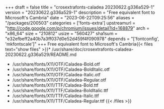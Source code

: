 +++
draft = false
title = "crosextrafonts-caladea 20230622.g336a529-1"
version = "20230622.g336a529-1"
description = "Free equivalent font to Microsoft's Cambria"
date = "2023-06-22T09:25:56"
aliases = "/packages/200503"
categories = ['fonts-extra']
upstreamurl = "http://code.google.com/p/chromium/issues/detail?id=168879"
arch = "x86_64"
size = "210812"
usize = "560427"
sha1sum = "e32efbeff2a40b7a3ff037d0e52d459f4f090978"
depends = "['fontconfig', 'mkfontscale']"
+++
Free equivalent font to Microsoft's Cambria{{< files text="show files" >}}* /usr/share/doc/crosextrafonts-caladea-20230622.g336a529/README.md
* /usr/share/fonts/X11/OTF/Caladea-Bold.otf
* /usr/share/fonts/X11/OTF/Caladea-BoldItalic.otf
* /usr/share/fonts/X11/OTF/Caladea-Italic.otf
* /usr/share/fonts/X11/OTF/Caladea-Regular.otf
* /usr/share/fonts/X11/TTF/Caladea-Bold.ttf
* /usr/share/fonts/X11/TTF/Caladea-BoldItalic.ttf
* /usr/share/fonts/X11/TTF/Caladea-Italic.ttf
* /usr/share/fonts/X11/TTF/Caladea-Regular.ttf
{{< /files >}}